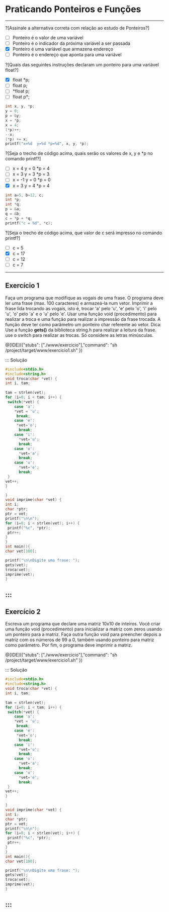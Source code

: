 # Praticando Ponteiros e Funções
---
?[Assinale a alternativa correta com relação ao estudo de Ponteiros?]
-[ ] Ponteiro é o valor de uma variável 
-[ ] Ponteiro é o indicador da próxima variável a ser passada
-[x] Ponteiro é uma variável que armazena endereço
-[ ] Ponteiro é o endereço que aponta para uma variável

?[Quais das seguintes instruções declaram um ponteiro para uma variável float?]
-[x] float *p; 
-[ ] float p;
-[ ] *float p;
-[ ] float p*;

```C
int x, y, *p;
y = 0;
p = &y;
x = *p;
x = 4;
(*p)++;
--x;
(*p) += x;
printf("x=%d  y=%d *p=%d", x, y, *p);
```
?[Seja o trecho de código acima, quais serão os valores de x, y e *p no comando printf?]
-[ ] x = 4  y = 0 *p = 4
-[ ] x = 3  y = 3 *p = 3
-[ ] x = -1 y = 0 *p = 0
-[x] x = 3  y = 4 *p = 4

```C
int a=5, b=12, c;
int *p;
int *q;
p = &a;
q = &b;
c = *p + *q;
printf("c = %d", *c);
```
?[Seja o trecho de código acima, que valor de c será impresso no comando printf?]
-[ ] c = 5  
-[x] c = 17  
-[ ] c = 12 
-[ ] c = 7

---
Exercício 1
---
Faça um programa que modifique as vogais de uma frase. O programa deve ler uma frase (max. 100 caracteres) e armazeá-la num vetor. Imprimir a frase lida trocando as vogais, isto é, trocar 'a' pelo 'u',  'e' pelo 'o', 'i' pelo 'u', 'o' pelo 'a' e o 'u' pelo 'e'. Usar uma função void (procedimento) para realizar a troca e uma função para realizar a impressão da frase trocada. A função deve ter como parâmetro um ponteiro char referente ao vetor. Dica: Use a função <b>gets()</b> da biblioteca string.h para realizar a leitura da frase. use o switch para realizar as trocas. Só considere as letras minúsculas.


@[IDE]({"stubs": ["./www/exercicio"],"command": "sh /project/target/www/exercicio1.sh"
})


::: Solução

``` C
#include<stdio.h>
#include<string.h>
void troca(char *vet) {
int i, tam;
 
tam = strlen(vet);
for (i=0; i < tam; i++) {
 switch(*vet) {
    case 'a':
    *vet = 'u';
     break;
    case 'e':
     *vet='o';
      break;
    case 'i':
      *vet='u';
      break;
    case 'o':
      *vet='a';
      break;
    case 'u':
      *vet='e';
      break;
 }
vet++;
}

}
void imprime(char *vet) {
int i;
char *ptr;
ptr = vet;
printf("\n\n");
for (i=0; i < strlen(vet); i++) {
 printf("%c", *ptr);
 ptr++;
}
}
int main(){
char vet[100];

printf("\n\nDigite uma frase: ");
gets(vet);
troca(vet);
imprime(vet);
}

```
:::
---
Exercício 2
---

Escreva um programa que declare uma matriz 10x10 de inteiros. Você criar uma função void (procedimento) para inicializar a matriz com zeros usando um ponteiro para a matriz. Faça outra função void para preencher depois a matriz com os números de 99 a 0, também usando ponteiro para matriz como parâmetro. Por fim, o programa deve imprimir a matriz.

@[IDE]({"stubs": ["./www/exercicio"],"command": "sh /project/target/www/exercicio1.sh"
})


::: Solução

``` C
#include<stdio.h>
#include<string.h>
void troca(char *vet) {
int i, tam;
 
tam = strlen(vet);
for (i=0; i < tam; i++) {
 switch(*vet) {
    case 'a':
    *vet = 'u';
     break;
    case 'e':
     *vet='o';
      break;
    case 'i':
      *vet='u';
      break;
    case 'o':
      *vet='a';
      break;
    case 'u':
      *vet='e';
      break;
 }
vet++;
}

}
void imprime(char *vet) {
int i;
char *ptr;
ptr = vet;
printf("\n\n");
for (i=0; i < strlen(vet); i++) {
 printf("%c", *ptr);
 ptr++;
}
}
int main(){
char vet[100];

printf("\n\nDigite uma frase: ");
gets(vet);
troca(vet);
imprime(vet);
}

```
:::
---
